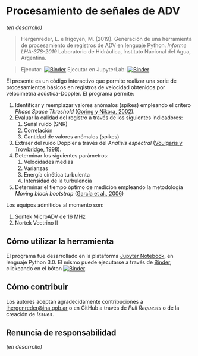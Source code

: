 # Procesamiento de señales de ADV
_(en desarrollo)_
> Hergenreder, L. e Irigoyen, M. (2019). Generación de una herramienta de procesamiento de registros de ADV en lenguaje Python. _Informe LHA-378-2019_ Laboratorio de Hidráulica, Instituto Nacional del Agua, Argentina.

> Ejecutar: [![Binder](https://mybinder.org/badge_logo.svg)](https://mybinder.org/v2/gh/lhergenreder/ADV/master)
> Ejecutar en JupyterLab: [![Binder](https://mybinder.org/badge_logo.svg)](https://mybinder.org/v2/gh/lhergenreder/ADV/master?urlpath=lab/tree/Procesamiento_ADV.ipynb)

El presente es un código interactivo que permite realizar una serie de procesamientos básicos en registros de velocidad obtenidos por velocimetría acústica-Doppler. El programa permite:
1. Identificar y reemplazar valores anómalos (spikes) empleando el critero _Phase Space Threshold_ ([Goring y Nikora, 2002](https://doi.org/10.1061/(ASCE)0733-9429(2002)128:1(117))).
1. Evaluar la calidad del registro a través de los siguientes indicadores:
   1. Señal ruido (SNR)
   1. Correlación
   1. Cantidad de valores anómalos (spikes)
1. Extraer del ruido Doppler a través del _Análisis espectral_ ([Voulgaris y Trowbridge, 1998](https://doi.org/10.1175/1520-0426(1998)015<0272:EOTADV>2.0.CO;2)).
1. Determinar los siguientes parámetros:
   1. Velocidades medias
   1. Varianzas
   1. Energía cinética turbulenta
   1. Intensidad de la turbulencia
1. Determinar el tiempo óptimo de medición empleando la metodología _Moving block bootstrap_ ([García et al., 2006](https://doi.org/10.1007/s00348-005-0091-8))

Los equipos admitidos al momento son:
1. Sontek MicroADV de 16 MHz
1. Nortek Vectrino II

## Cómo utilizar la herramienta
El programa fue desarrollado en la plataforma [Jupyter Notebook](https://jupyter.org/), en lenguaje Python 3.0. El mismo puede ejecutarse a través de [Binder](https://mybinder.org/), clickeando en el bóton [![Binder](https://mybinder.org/badge_logo.svg)](https://mybinder.org/v2/gh/lhergenreder/ADV/master).

## Cómo contribuir
Los autores aceptan agradecidamente contribuciones a lhergenreder@ina.gob.ar o en GitHub a través de _Pull Requests_ o de la creación de _Issues_.

## Renuncia de responsabilidad
_(en desarrollo)_
